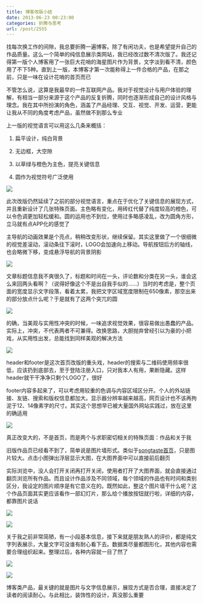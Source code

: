 ```yaml
---
title: 博客改版小结
date: 2013-06-23 00:23:00
categories: 折腾与思考
url: /post/2555
---
```


找每次换工作的间隙，我总要折腾一遍博客。除了有闲功夫，也是希望提升自己的作品质量。这么一个简单的纯信息展示类网站，我已经改过数不清次版了。我还记得第一版个人博客用了一张巨大花哨的海星图片作为背景，文字淡到看不清，颜色用了不下5种。直到上一版，本博客才第一次能称得上一件合格的产品，在那之前，只是一味在设计花哨的首页而已

不管怎么说，这算是我最早的一件互联网产品。我对于视觉设计与用户体验的理解，有相当一部分来源于这个产品的反复折腾，同时也逐渐形成自己的设计风格与理念。我在其中所扮演的角色，涵盖了产品经理、交互、视觉、开发、运营，更能让我从不同的角度考虑产品，虽然做不到那么专业

上一版的视觉语言可以用这么几条来概括：

1. 扁平设计，纯白背景

2. 无边框，大空隙

3. 以草绿与橙色为主色，提亮关键信息

4. 圆作为视觉符号广泛使用

![](https://storageapi.fleek.co/0a3a8890-e65e-47ce-93d7-0442b9209d38-bucket/blog/posts/2013-06/06-23/1.jpg)

此次改版仍然延续了之前的部分视觉语言，重点在于优化了关键信息的展现方式，并且重新设计了几张特殊页面。主色略有变化，用砖红代替了纯度较高的橙色，可以令色调更加轻松缓和。圆的运用也不到位，使用过多略感凌乱，改为圆角方形，立马就有点APP化的感觉了

主导航的动画效果是个亮点，稍稍改变形状，继续保留。其实这里做了一个很细微的视觉差滚动，滚动条往下滚时，LOGO会加速向上移动。导航按钮后方的轴线，也会略微下移，变成悬浮导航的背景阴影

![](https://storageapi.fleek.co/0a3a8890-e65e-47ce-93d7-0442b9209d38-bucket/blog/posts/2013-06/06-23/2.jpg)

文章标题信息我不爽很久了，标题和时间在一头，评论数和分类在另一头，谁会这么来回两头看啊？（说得好像这个不是出自我手似的……）当时的考虑是，整个页面的宽度显示文字段落，看着太累，我把文字区域宽度限制在650像素，那空出来的部分放点什么呢？于是就有了这两个突兀的圆

![](https://storageapi.fleek.co/0a3a8890-e65e-47ce-93d7-0442b9209d38-bucket/blog/posts/2013-06/06-23/3.jpg)

的确，当美观与实用性冲突的时候，一味追求视觉效果，很容易做出愚蠢的产品。实际上，冲突，不代表两者不可兼得。改换思路，大胆抛弃曾经引以为豪的小把戏，从实用性出发，总能找到同样美观的解决方法

![](https://storageapi.fleek.co/0a3a8890-e65e-47ce-93d7-0442b9209d38-bucket/blog/posts/2013-06/06-23/4.jpg)

header和footer是这次首页改版的重头戏，header的搜索与二维码使用频率很低，应该扔到底部去，至于登陆注册入口，只对我本人有用，果断隐藏。这样header就干干净净只剩个LOGO了，很好

footer内容多起来了，可以考虑用较重的色调与内容区域区分开。个人的外站链接、友链、搜索和版权信息都加大。显示器分辨率越来越高，网页设计也不该再拘泥于12、14像素字的尺寸。其实这个思想早已被大量国外网站实践过，放在这里的确适用

![](https://storageapi.fleek.co/0a3a8890-e65e-47ce-93d7-0442b9209d38-bucket/blog/posts/2013-06/06-23/5.jpg)

真正改变大的，不是首页，而是两个与求职密切相关的特殊页面：作品和关于我

旧版作品页已经看不到了，简单说是图片墙形式。类似于[songtaste首页](http://songtaste.com/)，只是图片较大。点击小图弹出浮层显示大图，在大图界面中可以直接前后翻页

实际浏览中，没人会打开关闭再打开关闭，使用者打开了大图界面，就会直接通过翻页浏览所有作品。而且设计作品涉及不同领域，每个领域的作品也有时间和类别区分，我设定的图片顺序是有它意义在的。既然如此，整这个图片墙干什么呢？这个作品页面其实更应该看作一部幻灯片，那么给个播放按钮就行啦，详细的内容，都靠图片说话

![](https://storageapi.fleek.co/0a3a8890-e65e-47ce-93d7-0442b9209d38-bucket/blog/posts/2013-06/06-23/6.jpg)

![](https://storageapi.fleek.co/0a3a8890-e65e-47ce-93d7-0442b9209d38-bucket/blog/posts/2013-06/06-23/7.jpg)

关于我之前非常简陋，有一小段基本信息，接下来就是朋友熟人的评价，都是纯文字列表展示，大量文字可没谁有耐心看下去。数据类尽量都图形化，其他内容也需要合理组织起来。整理过后，各种内容就一目了然了

![](https://storageapi.fleek.co/0a3a8890-e65e-47ce-93d7-0442b9209d38-bucket/blog/posts/2013-06/06-23/8.jpg)

![](https://storageapi.fleek.co/0a3a8890-e65e-47ce-93d7-0442b9209d38-bucket/blog/posts/2013-06/06-23/9.jpg)

博客类产品，最关键的就是图片与文字信息展示，展现方式是否合理，直接决定了读者的阅读耐心。与此相比，装饰性的设计，真没那么重要